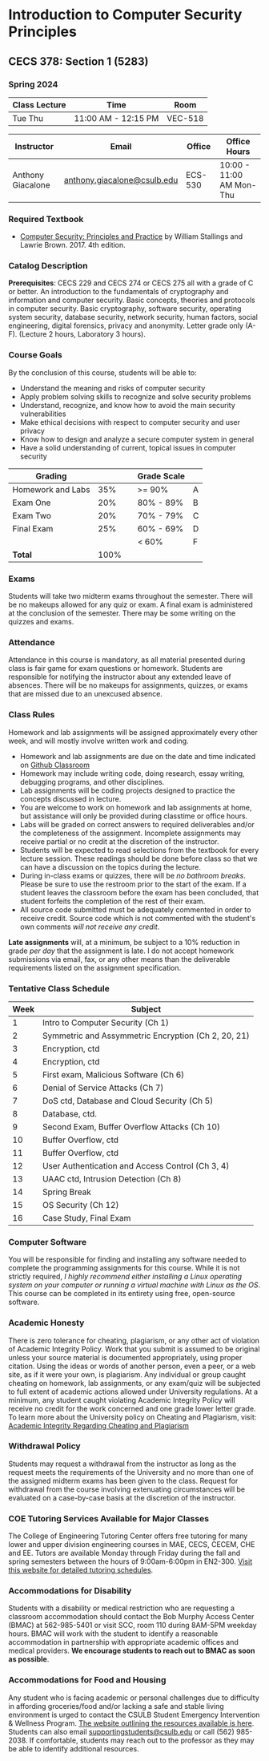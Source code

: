 # Introduction to Computer Security Principles

## CECS 378: Section 1 (5283)

### Spring 2024

| Class Lecture | Time                  | Room     |
|---------------|-----------------------|----------|
| Tue Thu       | 11:00 AM - 12:15 PM   | VEC-518  |

| Instructor        | Email                       | Office  | Office Hours             |
|-------------------|-----------------------------|---------|--------------------------|
| Anthony Giacalone | anthony.giacalone@csulb.edu | ECS-530 | 10:00 - 11:00 AM Mon-Thu |

### Required Textbook

* [Computer Security: Principles and Practice](https://www.amazon.com/Computer-Security-Principles-Practice-4th/dp/0134794109) by William Stallings and Lawrie Brown. 2017. 4th edition.

### Catalog Description

**Prerequisites**: CECS 229 and CECS 274 or CECS 275 all with a grade of C or better. An introduction to the fundamentals of cryptography and information and computer security. Basic concepts, theories and protocols in computer security. Basic cryptography, software security, operating system security, database security, network security, human factors, social engineering, digital forensics, privacy and anonymity. Letter grade only (A-F). (Lecture 2 hours, Laboratory 3 hours).

### Course Goals

By the conclusion of this course, students will be able to:

* Understand the meaning and risks of computer security
* Apply problem solving skills to recognize and solve security problems
* Understand, recognize, and know how to avoid the main security vulnerabilities
* Make ethical decisions with respect to computer security and user privacy
* Know how to design and analyze a secure computer system in general
* Have a solid understanding of current, topical issues in computer security

| Grading           |      | | Grade Scale |    |
|-------------------|------|-|-------------|----|
| Homework and Labs | 35%  | | >= 90%      | A  |
| Exam One          | 20%  | | 80% - 89%   | B  |
| Exam Two          | 20%  | | 70% - 79%   | C  |
| Final Exam        | 25%  | | 60% - 69%   | D  |
|                   |      | | < 60%       | F  |
| **Total**         | 100% | |             |    |

### Exams

Students will take two midterm exams throughout the semester. There will be no makeups allowed for any quiz or exam. A final exam is administered at the conclusion of the semester. There may be some writing on the quizzes and exams.

### Attendance

Attendance in this course is mandatory, as all material presented during class is fair game for exam questions or homework. Students are responsible for notifying the instructor about any extended leave of absences. There will be no makeups for assignments, quizzes, or exams that are missed due to an unexcused absence.

### Class Rules

Homework and lab assignments will be assigned approximately every other week, and will mostly involve written work and coding.

* Homework and lab assignments are due on the date and time indicated on [Github Classroom](http://classroom.github.com)
* Homework may include writing code, doing research, essay writing, debugging programs, and other disciplines.
* Lab assignments will be coding projects designed to practice the concepts discussed in lecture.
* You are welcome to work on homework and lab assignments at home, but assistance will only be provided during classtime or office hours.
* Labs will be graded on correct answers to required deliverables and/or the completeness of the assignment. Incomplete assignments may receive partial or no credit at the discretion of the instructor.
* Students will be expected to read selections from the textbook for every lecture session. These readings should be done before class so that we can have a discussion on the topics during the lecture.
* During in-class exams or quizzes, there will be *no bathroom breaks*. Please be sure to use the restroom prior to the start of the exam. If a student leaves the classroom before the exam has been concluded, that student forfeits the completion of the rest of their exam.
* All source code submitted must be adequately commented in order to receive credit. Source code which is not commented with the student's own comments *will not receive any credit*.

**Late assignments** will, at a minimum, be subject to a 10% reduction in grade *per day* that the assignment is late. I do not accept homework submissions via email, fax, or any other means than the deliverable requirements listed on the assignment specification.

### Tentative Class Schedule

| Week  | Subject                                             |
|-------|-----------------------------------------------------|
| 1     | Intro to Computer Security (Ch 1)                   |
| 2     | Symmetric and Assymmetric Encryption (Ch 2, 20, 21) |
| 3     | Encryption, ctd                                     |
| 4     | Encryption, ctd                                     |
| 5     | First exam, Malicious Software (Ch 6)               |
| 6     | Denial of Service Attacks (Ch 7)                    |
| 7     | DoS ctd, Database and Cloud Security (Ch 5)         |
| 8     | Database, ctd.                                      |
| 9     | Second Exam, Buffer Overflow Attacks (Ch 10)        |
| 10    | Buffer Overflow, ctd                                |
| 11    | Buffer Overflow, ctd                                |
| 12    | User Authentication and Access Control (Ch 3, 4)    |
| 13    | UAAC ctd, Intrusion Detection (Ch 8)                |
| 14    | Spring Break                                        |
| 15    | OS Security (Ch 12)                                 |
| 16    | Case Study, Final Exam                              |

### Computer Software

You will be responsible for finding and installing any software needed to complete the programming assignments for this course. While it is not strictly required, *I highly recommend either installing a Linux operating system on your computer or running a virtual machine with Linux as the OS*. This course can be completed in its entirety using free, open-source software.

### Academic Honesty

There is zero tolerance for cheating, plagiarism, or any other act of violation of Academic Integrity Policy. Work that you submit is assumed to be original unless your source material is documented appropriately, using proper citation. Using the ideas or words of another person, even a peer, or a web site, as if it were your own, is plagiarism. Any individual or group caught cheating on homework, lab assignments, or any exam/quiz will be subjected to full extent of academic actions allowed under University regulations. At a minimum, any student caught violating Academic Integrity Policy will receive no credit for the work concerned and one grade lower letter grade. To learn more about the University policy on Cheating and Plagiarism, visit: [Academic Integrity Regarding Cheating and Plagiarism](https://www.csulb.edu/academic-senate/policy-academic-integrity-regarding-cheating-and-plagiarism)

### Withdrawal Policy

Students may request a withdrawal from the instructor as long as the request meets the requirements of the University and no more than one of the assigned midterm exams has been given to the class. Request for withdrawal from the course involving extenuating circumstances will be evaluated on a case-by-case basis at the discretion of the instructor.

### COE Tutoring Services Available for Major Classes

The College of Engineering Tutoring Center offers free tutoring for many lower and upper division engineering courses in MAE, CECS, CECEM, CHE and EE. Tutors are available Monday through Friday during the fall and spring semesters between the hours of 9:00am-6:00pm in EN2-300. [Visit this website for detailed tutoring schedules](http://web.csulb.edu/colleges/coe/views/essc/academic_success/engineering_tutor.shtml).

### Accommodations for Disability

Students with a disability or medical restriction who are requesting a classroom accommodation should contact the Bob Murphy Access Center (BMAC) at 562-985-5401 or visit SCC, room 110 during 8AM-5PM weekday hours. BMAC will work with the student to identify a reasonable accommodation in partnership with appropriate academic offices and medical providers. **We encourage students to reach out to BMAC as soon as possible**.

### Accommodations for Food and Housing

Any student who is facing academic or personal challenges due to difficulty in affording groceries/food and/or lacking a safe and stable living environment is urged to contact the CSULB Student Emergency Intervention & Wellness Program. [The website outlining the resources available is here](http://www.csulb.edu/basicneeds). Students can also email supportingstudents@csulb.edu or call (562) 985-2038. If comfortable, students may reach out to the professor as they may be able to identify additional resources.
